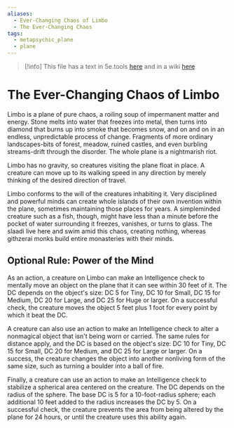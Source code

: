 ```yaml
---
aliases:
  - Ever-Changing Chaos of Limbo
  - The Ever-Changing Chaos
tags:
  - metapsychic_plane
  - plane
---
```

>[!info] This file has a text in 5e.tools [here](https://5e.tools/book.html#dmg,-1,limbo,0) and in a wiki [here](https://forgottenrealms.fandom.com/wiki/Limbo)
# The Ever-Changing Chaos of Limbo

Limbo is a plane of pure chaos, a roiling soup of impermanent matter and energy. Stone melts into water that freezes into metal, then turns into diamond that burns up into smoke that becomes snow, and on and on in an endless, unpredictable process of change. Fragments of more ordinary landscapes-bits of forest, meadow, ruined castles, and even burbling streams-drift through the disorder. The whole plane is a nightmarish riot.

Limbo has no gravity, so creatures visiting the plane float in place. A creature can move up to its walking speed in any direction by merely thinking of the desired direction of travel.

Limbo conforms to the will of the creatures inhabiting it. Very disciplined and powerful minds can create whole islands of their own invention within the plane, sometimes maintaining those places for years. A simpleminded creature such as a fish, though, might have less than a minute before the pocket of water surrounding it freezes, vanishes, or turns to glass. The slaadi live here and swim amid this chaos, creating nothing, whereas githzerai monks build entire monasteries with their minds.

## Optional Rule: Power of the Mind

As an action, a creature on Limbo can make an Intelligence check to mentally move an object on the plane that it can see within 30 feet of it. The DC depends on the object's size: DC 5 for Tiny, DC 10 for Small, DC 15 for Medium, DC 20 for Large, and DC 25 for Huge or larger. On a successful check, the creature moves the object 5 feet plus 1 foot for every point by which it beat the DC.

A creature can also use an action to make an Intelligence check to alter a nonmagical object that isn't being worn or carried. The same rules for distance apply, and the DC is based on the object's size: DC 10 for Tiny, DC 15 for Small, DC 20 for Medium, and DC 25 for Large or larger. On a success, the creature changes the object into another nonliving form of the same size, such as turning a boulder into a ball of fire.

Finally, a creature can use an action to make an Intelligence check to stabilize a spherical area centered on the creature. The DC depends on the radius of the sphere. The base DC is 5 for a 10-foot-radius sphere; each additional 10 feet added to the radius increases the DC by 5. On a successful check, the creature prevents the area from being altered by the plane for 24 hours, or until the creature uses this ability again.